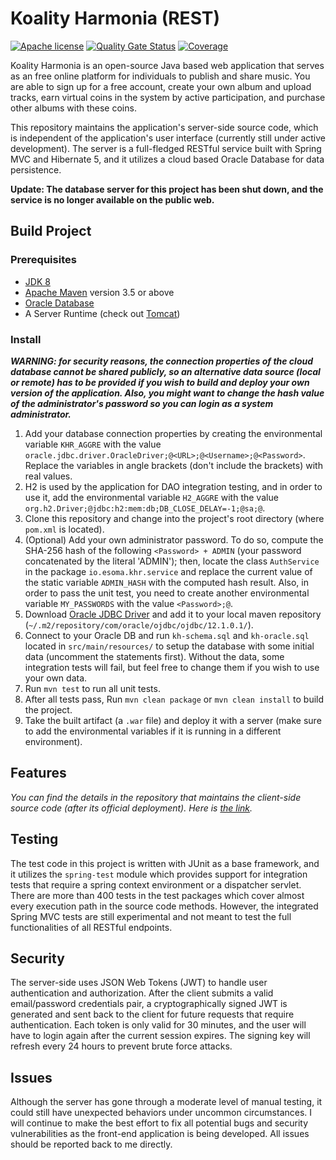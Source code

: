 # Koality Harmonia (REST)
[![Apache license](https://img.shields.io/badge/license-Apache%202-blue.svg)](https://www.apache.org/licenses/LICENSE-2.0)
[![Quality Gate Status](https://sonarcloud.io/api/project_badges/measure?project=Kairn_koality-harmonia-rest&metric=alert_status)](https://sonarcloud.io/dashboard?id=Kairn_koality-harmonia-rest)
[![Coverage](https://sonarcloud.io/api/project_badges/measure?project=Kairn_koality-harmonia-rest&metric=coverage)](https://sonarcloud.io/dashboard?id=Kairn_koality-harmonia-rest)  

Koality Harmonia is an open-source Java based web application that serves as an free online platform for individuals to publish and share music. You are able to sign up for a free account, create your own album and upload tracks, earn virtual coins in the system by active participation, and purchase other albums with these coins.  

This repository maintains the application's server-side source code, which is independent of the application's user interface (currently still under active development). The server is a full-fledged RESTful service built with Spring MVC and Hibernate 5, and it utilizes a cloud based Oracle Database for data persistence.

**Update: The database server for this project has been shut down, and the service is no longer available on the public web.**

## Build Project
### Prerequisites
* [JDK 8](https://www.oracle.com/technetwork/java/javase/downloads/jdk8-downloads-2133151.html)
* [Apache Maven](https://maven.apache.org/download.cgi) version 3.5 or above
* [Oracle Database](https://www.oracle.com/technetwork/database/enterprise-edition/downloads/index.html)
* A Server Runtime (check out [Tomcat](https://tomcat.apache.org/download-90.cgi))

### Install
***WARNING: for security reasons, the connection properties of the cloud database cannot be shared publicly, so an alternative data source (local or remote) has to be provided if you wish to build and deploy your own version of the application. Also, you might want to change the hash value of the administrator's password so you can login as a system administrator.***

1. Add your database connection properties by creating the environmental variable `KHR_AGGRE` with the value `oracle.jdbc.driver.OracleDriver;@<URL>;@<Username>;@<Password>`. Replace the variables in angle brackets (don't include the brackets) with real values.
2. H2 is used by the application for DAO integration testing, and in order to use it, add the environmental variable `H2_AGGRE` with the value `org.h2.Driver;@jdbc:h2:mem:db;DB_CLOSE_DELAY=-1;@sa;@`.
3. Clone this repository and change into the project's root directory (where `pom.xml` is located).
4. (Optional) Add your own administrator password. To do so, compute the SHA-256 hash of the following `<Password> + ADMIN` (your password concatenated by the literal 'ADMIN'); then, locate the class `AuthService` in the package `io.esoma.khr.service` and replace the current value of the static variable `ADMIN_HASH` with the computed hash result. Also, in order to pass the unit test, you need to create another environmental variable `MY_PASSWORDS` with the value `<Password>;@`.
5. Download [Oracle JDBC Driver](https://www.oracle.com/technetwork/database/features/jdbc/jdbc-drivers-12c-download-1958347.html) and add it to your local maven repository (`~/.m2/repository/com/oracle/ojdbc/ojdbc/12.1.0.1/`).
6. Connect to your Oracle DB and run `kh-schema.sql` and `kh-oracle.sql` located in `src/main/resources/` to setup the database with some initial data (uncomment the statements first). Without the data, some integration tests will fail, but feel free to change them if you wish to use your own data.
7. Run `mvn test` to run all unit tests.
8. After all tests pass, Run `mvn clean package` or `mvn clean install` to build the project.
9. Take the built artifact (a `.war` file) and deploy it with a server (make sure to add the environmental variables if it is running in a different environment).

## Features
*You can find the details in the repository that maintains the client-side source code (after its official deployment). Here is [the link](https://github.com/Kairn/koality-harmonia-portal).*

## Testing
The test code in this project is written with JUnit as a base framework, and it utilizes the `spring-test` module which provides support for integration tests that require a spring context environment or a dispatcher servlet. There are more than 400 tests in the test packages which cover almost every execution path in the source code methods. However, the integrated Spring MVC tests are still experimental and not meant to test the full functionalities of all RESTful endpoints.

## Security
The server-side uses JSON Web Tokens (JWT) to handle user authentication and authorization. After the client submits a valid email/password credentials pair, a cryptographically signed JWT is generated and sent back to the client for future requests that require authentication. Each token is only valid for 30 minutes, and the user will have to login again after the current session expires. The signing key will refresh every 24 hours to prevent brute force attacks.

## Issues
Although the server has gone through a moderate level of manual testing, it could still have unexpected behaviors under uncommon circumstances. I will continue to make the best effort to fix all potential bugs and security vulnerabilities as the front-end application is being developed. All issues should be reported back to me directly.
